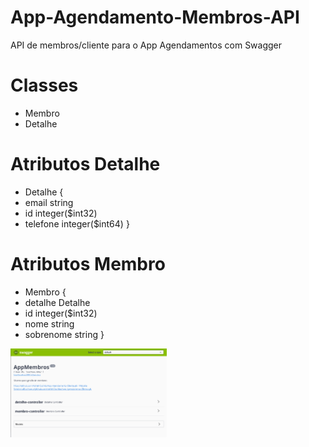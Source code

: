 # App-Agendamento-Membros-API
API de membros/cliente para o App Agendamentos com Swagger

# Classes
- Membro
- Detalhe

# Atributos Detalhe

- Detalhe {
- email	string
- id	integer($int32)
- telefone	integer($int64)
}

# Atributos Membro

- Membro {
- detalhe	Detalhe
- id	integer($int32)
- nome	string
- sobrenome	string
}



<img src="./swagger.PNG" width="250px" >

